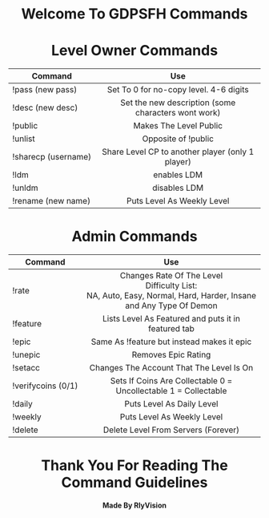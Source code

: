 <h1 style="text-align: center">Welcome To GDPSFH Commands</h1>

<h1 style="text-align: center">Level Owner Commands</h1>

| Command | Use |
|----------|:-------------------------------------------------------------------------------------------------------------:|
| !pass (new pass) | Set To 0 for no-copy level. 4-6 digits |
| !desc (new desc)| Set the new description (some characters wont work)                                                           |
| !public    | Makes The Level Public                                                                    |
| !unlist  | Opposite of !public    
| !sharecp (username)| Share Level CP to another player (only 1 player)                                                                                          |
| !ldm | enables LDM
| !unldm| disables LDM
| !rename (new name)| Puts Level As Weekly Level  




<h1 style="text-align: center">Admin Commands</h1>

| Command | Use |
|----------|:-------------------------------------------------------------------------------------------------------------:|
| !rate    | Changes Rate Of The Level <br> Difficulty List: <br> NA, Auto, Easy, Normal, Hard, Harder, Insane and Any Type Of Demon |
| !feature | Lists Level As Featured and puts it in featured tab                                                           |
| !epic    | Same As !feature but instead makes it epic                                                                    |
| !unepic  | Removes Epic Rating     
| !setacc  | Changes The Account That The Level Is On                                                                                          |
| !verifycoins (0/1)| Sets If Coins Are Collectable 0 = Uncollectable 1 = Collectable
| !daily| Puts Level As Daily Level
| !weekly| Puts Level As Weekly Level
| !delete| Delete Level From Servers (Forever)|

<h1 style="text-align: center">Thank You For Reading The Command Guidelines</h1>
<h4 style="text-align: center">Made By RlyVision</h4>